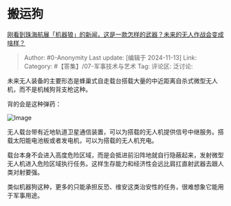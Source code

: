 # 搬运狗
[刚看到珠海航展「机器狼」的新闻，这是一款怎样的武器？未来的无人作战会变成啥样？](https://www.zhihu.com/question/3830542886/answer/30343361818)

> Author: #0-Anonymity
> Last update: [编辑于 2024-11-13]
> Link:
> Category: #【答集】/07-军事技术与艺术 
> Tag: 
> 评论区:
> 泛讨论:

未来无人装备的主要形态是蜂巢式自走载台搭载大量的中近距离自杀式微型无人机，而不是机械狗背支枪这种。

背的会是这种弹药：

![Image](https://picx.zhimg.com/50/v2-c35658944936ec5f6ef8df302be3a693_720w.jpg?source=2c26e567)

无人载台带有近地轨道卫星通信装置，可以为搭载的无人机提供信号中继服务。搭载太阳能电池板或者发电机，可以为搭载的无人机充电。

载台本身不会进入高度危险区域，而是会抵进前沿阵地就自行隐蔽起来，发射微型无人机进入危险区域执行任务。这样生存能力和经济性会远比肩扛直射武器去跟人类对射要强。

类似机器狗这种，更多的只能承担反恐、维安这类治安性的任务，很难想象它能用于军事用途。